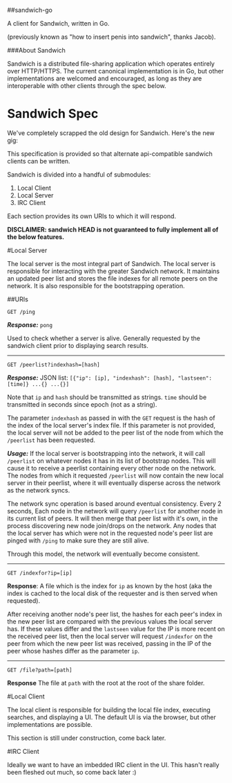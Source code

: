 ##sandwich-go

A client for Sandwich, written in Go.

(previously known as "how to insert penis into sandwich", thanks Jacob).


###About Sandwich

Sandwich is a distributed file-sharing application which operates entirely over HTTP/HTTPS. The current canonical implementation is in Go, but other implementations are welcomed and encouraged, as long as they are interoperable with other clients through the spec below.


# Sandwich Spec

We've completely scrapped the old design for Sandwich. Here's the new gig:

This specification is provided so that alternate api-compatible sandwich clients can be written.

Sandwich is divided into a handful of submodules:

1. Local Client
2. Local Server
3. IRC Client

Each section provides its own URIs to which it will respond.

**DISCLAIMER: sandwich HEAD is not guaranteed to fully implement all of the below features.**

#Local Server

The local server is the most integral part of Sandwich. The local server is responsible for interacting with the greater Sandwich network. It maintains an updated peer list and stores the file indexes for all remote peers on the network. It is also responsible for the bootstrapping operation.

##URIs

`GET /ping`

***Response:*** `pong`

Used to check whether a server is alive. Generally requested by the sandwich client prior to displaying search results.

---

`GET /peerlist?indexhash=[hash]`

***Response:*** JSON list: `[{"ip": [ip], "indexhash": [hash], "lastseen": [time]} ...{} ...{}]`

Note that `ip` and `hash` should be transmitted as strings. `time` should be transmitted in seconds since epoch (not as a string).

The parameter `indexhash` as passed in with the `GET` request is the hash of the index of the local server's index file. If this parameter is not provided, the local server will not be added to the peer list of the node from which the `/peerlist` has been requested.

***Usage:***
If the local server is bootstrapping into the network, it will call `/peerlist` on whatever nodes it has in its list of bootstrap nodes. This will cause it to receive a peerlist containing every other node on the network. The nodes from which it requested `/peerlist` will now contain the new local server in their peerlist, where it will eventually disperse across the network as the network syncs.

The network sync operation is based around eventual consistency. Every 2 seconds, Each node in the network will query `/peerlist` for another node in its current list of peers. It will then merge that peer list with it's own, in the process discovering new node join/drops on the network. Any nodes that the local server has which were not in the requested node's peer list are pinged with `/ping` to make sure they are still alive.

Through this model, the network will eventually become consistent.

---

`GET /indexfor?ip=[ip]`

**Response**: A file which is the index for `ip` as known by the host (aka the index is cached to the local disk of the requester and is then served when requested).

After receiving another node's peer list, the hashes for each peer's index in the new peer list are compared with the previous values the local server has. If these values differ and the `lastseen` value for the IP is more recent on the received peer list, then the local server will request `/indexfor` on the peer from which the new peer list was received, passing in the IP of the peer whose hashes differ as the parameter `ip`.

---

`GET /file?path=[path]`

**Response** The file at `path` with the root at the root of the share folder.


#Local Client

The local client is responsible for building the local file index, executing searches, and displaying a UI. The default UI is via the browser, but other implementations are possible.

This section is still under construction, come back later.


#IRC Client

Ideally we want to have an imbedded IRC client in the UI. This hasn't really been fleshed out much, so come back later :)

